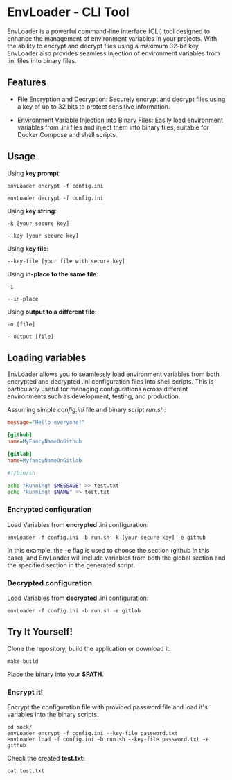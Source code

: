 # EnvLoader - CLI Tool 
EnvLoader is a powerful command-line interface (CLI) tool designed to enhance the management of environment variables in your projects. With the ability to encrypt and decrypt files using a maximum 32-bit key, EnvLoader also provides seamless injection of environment variables from .ini files into binary files.

## Features
- File Encryption and Decryption: Securely encrypt and decrypt files using a key of up to 32 bits to protect sensitive information.

- Environment Variable Injection into Binary Files: Easily load environment variables from .ini files and inject them into binary files, suitable for Docker Compose and shell scripts.

## Usage
Using **key prompt**:
```
envLoader encrypt -f config.ini
```

```
envLoader decrypt -f config.ini
```

Using **key string**:  
```
-k [your secure key]
```

```
--key [your secure key]
```

Using **key file**:  
```
--key-file [your file with secure key]
```

Using **in-place to the same file**: 
```
-i 
```

```
--in-place 
```

Using **output to a different file**:  
```
-o [file]
```

```
--output [file]
```

## Loading variables
EnvLoader allows you to seamlessly load environment variables from both encrypted and decrypted .ini configuration files into shell scripts. This is particularly useful for managing configurations across different environments such as development, testing, and production.

Assuming simple _config.ini_ file and binary script _run.sh_:
``` ini
message="Hello everyone!"

[github]
name=MyFancyNameOnGithub

[gitlab]
name=MyfancyNameOnGitlab
```

``` sh
#!/bin/sh

echo "Running! $MESSAGE" >> test.txt
echo "Running! $NAME" >> test.txt
```

### Encrypted configuration
Load Variables from **encrypted** .ini configuration:
```
envLoader -f config.ini -b run.sh -k [your secure key] -e github
```
In this example, the -e flag is used to choose the section (github in this case), and EnvLoader will include variables from both the global section and the specified section in the generated script.

### Decrypted configuration
Load Variables from **decrypted** .ini configuration:
```
envLoader -f config.ini -b run.sh -e gitlab
```

## Try It Yourself!

Clone the repository, build the application or download it.

```
make build
```

Place the binary into your **$PATH**.

### Encrypt it!

Encrypt the configuration file with provided password file and load it's variables into the binary scripts.

```
cd mock/  
envLoader encrypt -f config.ini --key-file password.txt  
envLoader load -f config.ini -b run.sh --key-file password.txt -e github
```

Check the created **test.txt**:

```
cat test.txt
```

